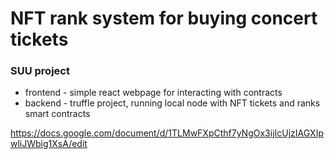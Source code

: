 # NFT rank system for buying concert tickets
### SUU project

- frontend - simple react webpage for interacting with contracts
- backend - truffle project, running local node with NFT tickets and ranks smart contracts


https://docs.google.com/document/d/1TLMwFXpCthf7yNgOx3ijIcUjzIAGXIpwliJWbig1XsA/edit
